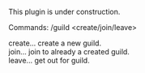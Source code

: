 This plugin is under construction.

Commands:
  /guild <create/join/leave>

  create... create a new guild. </br>
  join... join to already a created guild. </br>
  leave... get out for guild.
